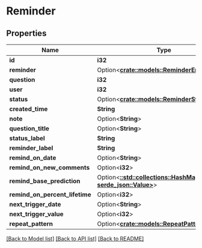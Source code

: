 # Reminder

## Properties

Name | Type | Description | Notes
------------ | ------------- | ------------- | -------------
**id** | **i32** |  | [readonly]
**reminder** | Option<[**crate::models::ReminderEnum**](ReminderEnum.md)> |  | [optional]
**question** | **i32** |  | 
**user** | **i32** |  | 
**status** | Option<[**crate::models::ReminderStatusEnum**](ReminderStatusEnum.md)> |  | [optional]
**created_time** | **String** |  | [readonly]
**note** | Option<**String**> |  | [optional]
**question_title** | Option<**String**> |  | [readonly]
**status_label** | **String** |  | [readonly]
**reminder_label** | **String** |  | [readonly]
**remind_on_date** | Option<**String**> |  | [optional]
**remind_on_new_comments** | Option<**i32**> |  | [optional]
**remind_base_prediction** | Option<[**::std::collections::HashMap<String, serde_json::Value>**](serde_json::Value.md)> |  | [optional]
**remind_on_percent_lifetime** | Option<**i32**> |  | [optional]
**next_trigger_date** | Option<**String**> |  | [optional]
**next_trigger_value** | Option<**i32**> |  | [optional]
**repeat_pattern** | Option<[**crate::models::RepeatPatternEnum**](RepeatPatternEnum.md)> |  | [optional]

[[Back to Model list]](../README.md#documentation-for-models) [[Back to API list]](../README.md#documentation-for-api-endpoints) [[Back to README]](../README.md)


